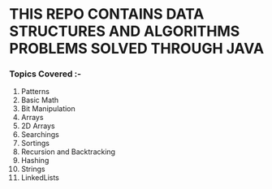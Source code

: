 # THIS REPO CONTAINS DATA STRUCTURES AND ALGORITHMS PROBLEMS SOLVED THROUGH JAVA #

### Topics Covered :- ###
1. Patterns
2. Basic Math
3. Bit Manipulation
4. Arrays
5. 2D Arrays
6. Searchings
7. Sortings
8. Recursion and Backtracking
9. Hashing
10. Strings
11. LinkedLists

